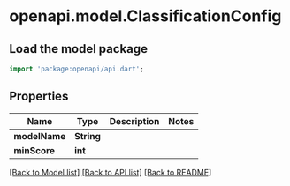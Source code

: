 # openapi.model.ClassificationConfig

## Load the model package
```dart
import 'package:openapi/api.dart';
```

## Properties
Name | Type | Description | Notes
------------ | ------------- | ------------- | -------------
**modelName** | **String** |  | 
**minScore** | **int** |  | 

[[Back to Model list]](../README.md#documentation-for-models) [[Back to API list]](../README.md#documentation-for-api-endpoints) [[Back to README]](../README.md)


